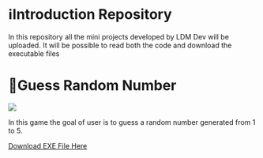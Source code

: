 # ℹ️Introduction Repository
In this repository all the mini projects developed by LDM Dev will be uploaded. It will be possible to read both the code and download the executable files

# 🎲Guess Random Number
<img src="https://github.com/user-attachments/assets/8f4ce5f8-138e-45d8-a904-075dbf387801">

In this game the goal of user is to guess a random number generated from 1 to 5.

<a href="" download>Download EXE File Here</a>
